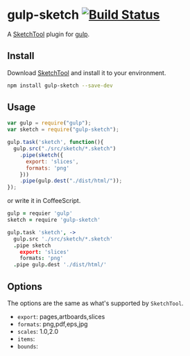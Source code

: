 # gulp-sketch [![Build Status](https://travis-ci.org/cognitom/gulp-sketch.svg?branch=master)](https://travis-ci.org/cognitom/gulp-sketch)

A [SketchTool](http://bohemiancoding.com/sketch/tool/) plugin for [gulp](https://github.com/wearefractal/gulp).


## Install

Download [SketchTool](http://sketchtool.bohemiancoding.com/sketchtool-latest.zip) and install it to your environment.

```bash
npm install gulp-sketch --save-dev
```


## Usage

```javascript
var gulp = require("gulp");
var sketch = require("gulp-sketch");

gulp.task('sketch', function(){
  gulp.src("./src/sketch/*.sketch")
    .pipe(sketch({
      export: 'slices',
      formats: 'png'
    }))
    .pipe(gulp.dest("./dist/html/"));
});
```

or write it in CoffeeScript.

```coffeescript
gulp = requier 'gulp'
sketch = require 'gulp-sketch'

gulp.task 'sketch', ->
  gulp.src './src/sketch/*.sketch'
  .pipe sketch
    export: 'slices'
    formats: 'png'
  .pipe gulp.dest './dist/html/'
```


## Options

The options are the same as what's supported by `SketchTool`.

- `export`: pages,artboards,slices
- `formats`: png,pdf,eps,jpg
- `scales`: 1.0,2.0
- `items`: 
- `bounds`: 
